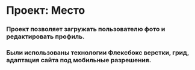 # Проект: Место

### Проект позволяет загружать пользователю фото и редактировать профиль.
### Были использованы технологии Флексбокс верстки, грид, адаптация сайта под мобильные разрешения.









